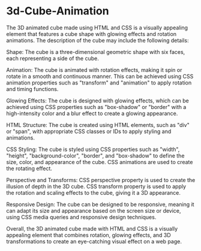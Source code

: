 # 3d-Cube-Animation
The 3D animated cube made using HTML and CSS is a visually appealing element that features a cube shape with glowing effects and rotation animations. The description of the cube may include the following details:

Shape: The cube is a three-dimensional geometric shape with six faces, each representing a side of the cube.

Animation: The cube is animated with rotation effects, making it spin or rotate in a smooth and continuous manner. This can be achieved using CSS animation properties such as "transform" and "animation" to apply rotation and timing functions.

Glowing Effects: The cube is designed with glowing effects, which can be achieved using CSS properties such as "box-shadow" or "border" with a high-intensity color and a blur effect to create a glowing appearance.

HTML Structure: The cube is created using HTML elements, such as "div" or "span", with appropriate CSS classes or IDs to apply styling and animations.

CSS Styling: The cube is styled using CSS properties such as "width", "height", "background-color", "border", and "box-shadow" to define the size, color, and appearance of the cube. CSS animations are used to create the rotating effect.

Perspective and Transforms: CSS perspective property is used to create the illusion of depth in the 3D cube. CSS transform property is used to apply the rotation and scaling effects to the cube, giving it a 3D appearance.

Responsive Design: The cube can be designed to be responsive, meaning it can adapt its size and appearance based on the screen size or device, using CSS media queries and responsive design techniques.

Overall, the 3D animated cube made with HTML and CSS is a visually appealing element that combines rotation, glowing effects, and 3D transformations to create an eye-catching visual effect on a web page.

